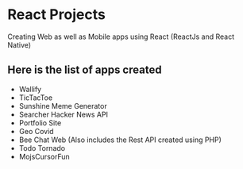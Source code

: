 # React Projects
Creating Web as well as Mobile apps using React (ReactJs and React Native)

## Here is the list of apps created

* Wallify
* TicTacToe
* Sunshine Meme Generator
* Searcher Hacker News API
* Portfolio Site
* Geo Covid
* Bee Chat Web (Also includes the Rest API created using PHP)
* Todo Tornado
* MojsCursorFun
